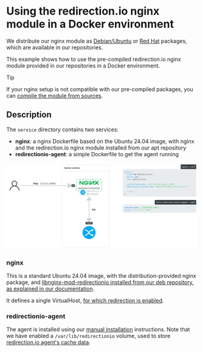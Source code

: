 # Using the redirection.io nginx module in a Docker environment

We distribute our nginx module as [Debian/Ubuntu](https://redirection.io/documentation/developer-documentation/nginx-module#debian-and-apt-based-distributions) or [Red Hat](https://redirection.io/documentation/developer-documentation/nginx-module#red-hat-and-rpm-based-distributions) packages, which are available in our repositories.

This example shows how to use the pre-compiled redirection.io nginx module provided in our repositories in a Docker environment.

> [!TIP]
> If your nginx setup is not compatible with our pre-compiled packages, you can [compile the module from sources](../nginx-module-custom/README.md).

## Description

The `service` directory contains two services:

 * **nginx**: a nginx Dockerfile based on the Ubuntu 24.04 image, with nginx and the redirection.io nginx module installed from our apt repository
 * **redirectionio-agent**: a simple Dockerfile to get the agent running

![The redirection.io nginx module](../app/nginx-module.png)

### nginx

This is a standard Ubuntu 24.04 image, with the distribution-provided nginx package, and [libnginx-mod-redirectionio installed from our deb repository, as explained in our documentation](https://redirection.io/documentation/developer-documentation/nginx-module#debian-and-apt-based-distributions).

It defines a single VirtualHost, [for which redirection is enabled](./services/nginx/default.template#L8-L9).

### redirectionio-agent

The agent is installed using our [manual installation](https://redirection.io/documentation/developer-documentation/installation-of-the-agent#manual-installation) instructions. Note that we have enabled a `/var/lib/redirectionio` volume, used to store [redirection.io agent's cache data](https://redirection.io/documentation/developer-documentation/agent-configuration-reference#datadir).
